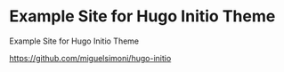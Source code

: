 # Example Site for Hugo Initio Theme

Example Site for Hugo Initio Theme

https://github.com/miguelsimoni/hugo-initio
